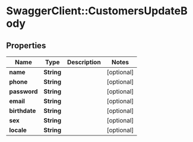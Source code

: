 # SwaggerClient::CustomersUpdateBody

## Properties
Name | Type | Description | Notes
------------ | ------------- | ------------- | -------------
**name** | **String** |  | [optional] 
**phone** | **String** |  | [optional] 
**password** | **String** |  | [optional] 
**email** | **String** |  | [optional] 
**birthdate** | **String** |  | [optional] 
**sex** | **String** |  | [optional] 
**locale** | **String** |  | [optional] 

